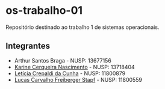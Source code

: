 # os-trabalho-01
Repositório destinado ao trabalho 1 de sistemas operacionais.

## Integrantes
- Arthur Santos Braga - NUSP: 13677156
- [Karine Cerqueira Nascimento](https://github.com/KarineCerqueira) - NUSP: 13718404
- [Letícia Crepaldi da Cunha](https://github.com/leticia3108) - NUSP: 11800879
- [Lucas Carvalho Freiberger Stapf](https://github.com/LucasStapf) - NUSP: 11800559
